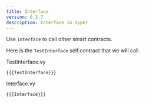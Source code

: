 ```yaml
---
title: Interface
version: 0.3.7
description: Interface in Vyper
---
```


Use `interface` to call other smart contracts.

Here is the `TestInterface` self.contract that we will call.

TestInterface.vy

```vyper
{{{TestInterface}}}
```

Interface.vy

```vyper
{{{Interface}}}
```

